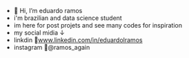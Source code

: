 - 👋 Hi, I’m eduardo ramos 
- i'm brazilian and data science student 
- im here for post projets and see many codes for inspiration 
- my social midia ↓
- linkdin www.linkedin.com/in/eduardolramos
- instagram @ramos_again



<!---
eramoss/eramoss is a ✨ special ✨ repository because its `README.md` (this file) appears on your GitHub profile.
You can click the Preview link to take a look at your changes.
--->

